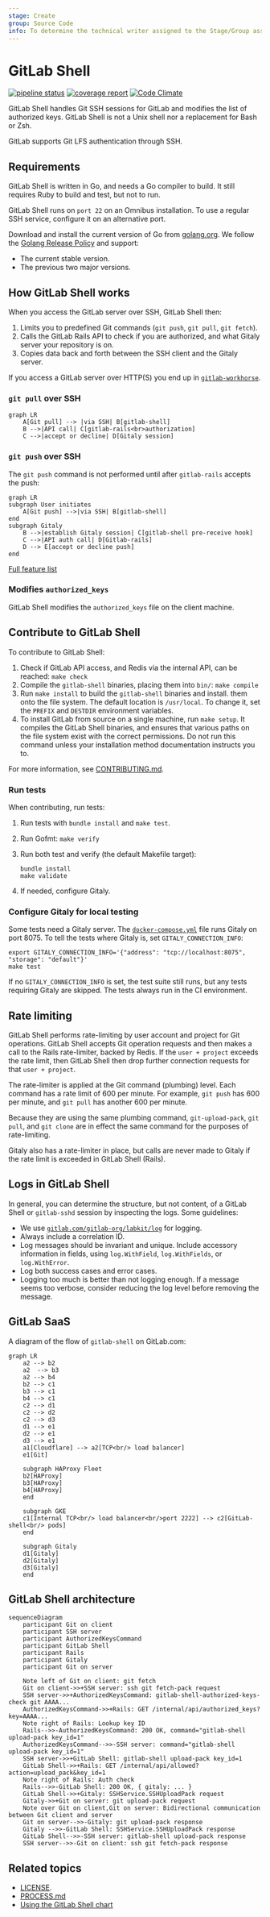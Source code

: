 ```yaml
---
stage: Create
group: Source Code
info: To determine the technical writer assigned to the Stage/Group associated with this page, see https://about.gitlab.com/handbook/engineering/ux/technical-writing/#assignments
---
```


# GitLab Shell

[![pipeline status](https://gitlab.com/gitlab-org/gitlab-shell/badges/main/pipeline.svg)](https://gitlab.com/gitlab-org/gitlab-shell/-/pipelines?ref=main) [![coverage report](https://gitlab.com/gitlab-org/gitlab-shell/badges/main/coverage.svg)](https://gitlab.com/gitlab-org/gitlab-shell/-/pipelines?ref=main) [![Code Climate](https://codeclimate.com/github/gitlabhq/gitlab-shell.svg)](https://codeclimate.com/github/gitlabhq/gitlab-shell)

GitLab Shell handles Git SSH sessions for GitLab and modifies the list of authorized keys.
GitLab Shell is not a Unix shell nor a replacement for Bash or Zsh.

GitLab supports Git LFS authentication through SSH.

## Requirements

GitLab Shell is written in Go, and needs a Go compiler to build. It still requires
Ruby to build and test, but not to run.

GitLab Shell runs on `port 22` on an Omnibus installation. To use a regular SSH
service, configure it on an alternative port.

Download and install the current version of Go from [golang.org](https://golang.org/dl/).
We follow the [Golang Release Policy](https://golang.org/doc/devel/release.html#policy)
and support:

- The current stable version.
- The previous two major versions.

## How GitLab Shell works

When you access the GitLab server over SSH, GitLab Shell then:

1. Limits you to predefined Git commands (`git push`, `git pull`, `git fetch`).
1. Calls the GitLab Rails API to check if you are authorized, and what Gitaly server your repository is on.
1. Copies data back and forth between the SSH client and the Gitaly server.

If you access a GitLab server over HTTP(S) you end up in [`gitlab-workhorse`](../workhorse/index.md).

### `git pull` over SSH

```mermaid
graph LR
    A[Git pull] --> |via SSH| B[gitlab-shell]
    B -->|API call| C[gitlab-rails<br>authorization]
    C -->|accept or decline| D[Gitaly session]
```

### `git push` over SSH

The `git push` command is not performed until after `gitlab-rails` accepts the push:

```mermaid
graph LR
subgraph User initiates
    A[Git push] -->|via SSH| B[gitlab-shell]
end
subgraph Gitaly
    B -->|establish Gitaly session| C[gitlab-shell pre-receive hook]
    C -->|API auth call| D[Gitlab-rails]
    D --> E[accept or decline push]
end
```

[Full feature list](features.md)

### Modifies `authorized_keys`

GitLab Shell modifies the `authorized_keys` file on the client machine.

## Contribute to GitLab Shell

To contribute to GitLab Shell:

1. Check if GitLab API access, and Redis via the internal API, can be reached: `make check`
1. Compile the `gitlab-shell` binaries, placing them into `bin/`: `make compile`
1. Run `make install` to build the `gitlab-shell` binaries and install. them onto the file system.
   The default location is `/usr/local`. To change it, set the `PREFIX` and `DESTDIR` environment variables.
1. To install GitLab from source on a single machine, run `make setup`.
   It compiles the GitLab Shell binaries, and ensures that various paths on the file system
   exist with the correct permissions. Do not run this command unless your installation method
   documentation instructs you to.

For more information, see
[CONTRIBUTING.md](https://gitlab.com/gitlab-org/gitlab-shell/-/blob/main/CONTRIBUTING.md).

### Run tests

When contributing, run tests:

1. Run tests with `bundle install` and `make test`.
1. Run Gofmt: `make verify`
1. Run both test and verify (the default Makefile target):

   ```shell
   bundle install
   make validate
   ```

1. If needed, configure Gitaly.

### Configure Gitaly for local testing

Some tests need a Gitaly server. The
[`docker-compose.yml`](https://gitlab.com/gitlab-org/gitlab-shell/-/blob/main/docker-compose.yml) file runs Gitaly on port 8075.
To tell the tests where Gitaly is, set `GITALY_CONNECTION_INFO`:

```plaintext
export GITALY_CONNECTION_INFO='{"address": "tcp://localhost:8075", "storage": "default"}'
make test
```

If no `GITALY_CONNECTION_INFO` is set, the test suite still runs, but any
tests requiring Gitaly are skipped. The tests always run in the CI environment.

## Rate limiting

GitLab Shell performs rate-limiting by user account and project for Git operations.
GitLab Shell accepts Git operation requests and then makes a call to the Rails
rate-limiter, backed by Redis. If the `user + project` exceeds the rate limit,
then GitLab Shell then drop further connection requests for that `user + project`.

The rate-limiter is applied at the Git command (plumbing) level. Each command has
a rate limit of 600 per minute. For example, `git push` has 600 per minute, and
`git pull` has another 600 per minute.

Because they are using the same plumbing command, `git-upload-pack`, `git pull`,
and `git clone` are in effect the same command for the purposes of rate-limiting.

Gitaly also has a rate-limiter in place, but calls are never made to Gitaly if
the rate limit is exceeded in GitLab Shell (Rails).

## Logs in GitLab Shell

In general, you can determine the structure, but not content, of a GitLab Shell
or `gitlab-sshd` session by inspecting the logs. Some guidelines:

- We use [`gitlab.com/gitlab-org/labkit/log`](https://pkg.go.dev/gitlab.com/gitlab-org/labkit/log)
  for logging.
- Always include a correlation ID.
- Log messages should be invariant and unique. Include accessory information in
  fields, using `log.WithField`, `log.WithFields`, or `log.WithError`.
- Log both success cases and error cases.
- Logging too much is better than not logging enough. If a message seems too
  verbose, consider reducing the log level before removing the message.

## GitLab SaaS

A diagram of the flow of `gitlab-shell` on GitLab.com:

```mermaid
graph LR
    a2 --> b2
    a2  --> b3
    a2 --> b4
    b2 --> c1
    b3 --> c1
    b4 --> c1
    c2 --> d1
    c2 --> d2
    c2 --> d3
    d1 --> e1
    d2 --> e1
    d3 --> e1
    a1[Cloudflare] --> a2[TCP<br/> load balancer]
    e1[Git]

    subgraph HAProxy Fleet
    b2[HAProxy]
    b3[HAProxy]
    b4[HAProxy]
    end

    subgraph GKE
    c1[Internal TCP<br/> load balancer<br/>port 2222] --> c2[GitLab-shell<br/> pods]
    end

    subgraph Gitaly
    d1[Gitaly]
    d2[Gitaly]
    d3[Gitaly]
    end
```

## GitLab Shell architecture

```mermaid
sequenceDiagram
    participant Git on client
    participant SSH server
    participant AuthorizedKeysCommand
    participant GitLab Shell
    participant Rails
    participant Gitaly
    participant Git on server

    Note left of Git on client: git fetch
    Git on client->>+SSH server: ssh git fetch-pack request
    SSH server->>+AuthorizedKeysCommand: gitlab-shell-authorized-keys-check git AAAA...
    AuthorizedKeysCommand->>+Rails: GET /internal/api/authorized_keys?key=AAAA...
    Note right of Rails: Lookup key ID
    Rails-->>-AuthorizedKeysCommand: 200 OK, command="gitlab-shell upload-pack key_id=1"
    AuthorizedKeysCommand-->>-SSH server: command="gitlab-shell upload-pack key_id=1"
    SSH server->>+GitLab Shell: gitlab-shell upload-pack key_id=1
    GitLab Shell->>+Rails: GET /internal/api/allowed?action=upload_pack&key_id=1
    Note right of Rails: Auth check
    Rails-->>-GitLab Shell: 200 OK, { gitaly: ... }
    GitLab Shell->>+Gitaly: SSHService.SSHUploadPack request
    Gitaly->>+Git on server: git upload-pack request
    Note over Git on client,Git on server: Bidirectional communication between Git client and server
    Git on server-->>-Gitaly: git upload-pack response
    Gitaly -->>-GitLab Shell: SSHService.SSHUploadPack response
    GitLab Shell-->>-SSH server: gitlab-shell upload-pack response
    SSH server-->>-Git on client: ssh git fetch-pack response
```

## Related topics

- [LICENSE](https://gitlab.com/gitlab-org/gitlab-shell/-/blob/main/LICENSE).
- [PROCESS.md](https://gitlab.com/gitlab-org/gitlab-shell/-/blob/main/PROCESS.md)
- [Using the GitLab Shell chart](https://docs.gitlab.com/charts/charts/gitlab/gitlab-shell/)
